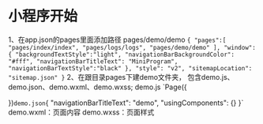# 小程序开始
1、在app.json的pages里面添加路径 pages/demo/demo
`{
   "pages":[
     "pages/index/index",
     "pages/logs/logs",
     "pages/demo/demo"
   ],
   "window":{
     "backgroundTextStyle":"light",
     "navigationBarBackgroundColor": "#fff",
     "navigationBarTitleText": "MiniProgram",
     "navigationBarTextStyle":"black"
   },
   "style": "v2",
   "sitemapLocation": "sitemap.json"
 }`
2、在跟目录pages下建demo文件夹，
  包含demo.js、demo.json、demo.wxml、demo.wxss;
  demo.js
  `Page({

   })`
  demo.json
  `{
      "navigationBarTitleText": "demo",
      "usingComponents": {}
   }`
  demo.wxml：页面内容
  demo.wxss：页面样式

